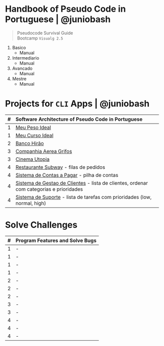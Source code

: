 # Handbook of Pseudo Code in Portuguese | @juniobash
> Pseudocode Survival Guide &nbsp;  
> Bootcamp `Visualg 2.5`

1. Basico
    - Manual     
2. Intermediario
    - Manual     
3. Avancado
    - Manual    
4. Mestre
    - Manual 
# Projects for `CLI` Apps | @juniobash

|#|Software Architecture of Pseudo Code in Portuguese|
| :---|:---|
|  1  | [Meu Peso Ideal](#)|
|  1  | [Meu Curso Ideal](#)|
|  2  | [Banco Hirão](#)|
|  3  | [Companhia Aerea Grifos](#)|
|  3  | [Cinema Utopia](#)|
|  4  | [Restaurante Subway](#) - filas de pedidos|
|  4  | [Sistema de Contas a Pagar](#) - pilha de contas|
|  4  | [Sistema de Gestao de Clientes](#) - lista de clientes, ordenar com categorias e prioridades|
|  4  | [Sistema de Suporte](#) - lista de tarefas com prioridades (low, normal, high)|

# Solve Challenges

|#|Program Features and Solve Bugs|
| :---|:---|
|  1  | - |
|  1  | - |
|  1  | - |
|  1  | - |
|  2  | - |
|  2  | - |
|  2  | - |
|  3  | - |
|  3  | - |
|  4  | - |
|  4  | - |
|  4  | - |
